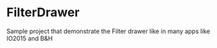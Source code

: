 # FilterDrawer
Sample project that demonstrate the Filter drawer like in many apps like IO2015 and B&amp;H 
